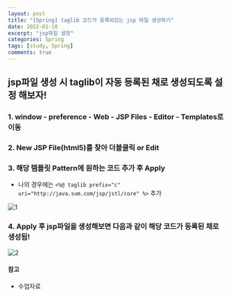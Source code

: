 ```yaml
---
layout: post
title: "[Spring] taglib 코드가 등록되있는 jsp 파일 생성하기"
date: 2022-01-18
excerpt: "jsp파일 설정"
categories: Spring
tags: [study, Spring]
comments: true
---
```


## jsp파일 생성 시 taglib이 자동 등록된 채로 생성되도록 설정 해보자!

### 1. window - preference - Web - JSP Files - Editor - Templates로 이동

### 2. New JSP File(html5)를 찾아 더블클릭 or Edit

### 3. 해당 템플릿 Pattern에 원하는 코드 추가 후 Apply
 - 나의 경우에는 `<%@ taglib prefix="c" uri="http://java.sum.com/jsp/jstl/core" %>` 추가

![1](https://user-images.githubusercontent.com/93863500/149938240-1ddf4789-f1bf-4b16-ab20-14c8f8f874b8.JPG)


### 4. Apply 후 jsp파일을 생성해보면 다음과 같이 해당 코드가 등록된 채로 생성됨!

![2](https://user-images.githubusercontent.com/93863500/149938292-367fe2a6-3d3d-4fb4-8171-cccff2897103.JPG)

#### 참고
 - 수업자료